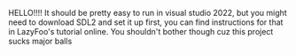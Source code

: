 HELLO!!!!
It should be pretty easy to run in visual studio 2022, but you might need to download SDL2 and set it up first, you can find instructions for that in LazyFoo's tutorial online. 
You shouldn't bother though cuz this project sucks major balls
